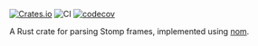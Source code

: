 [![Crates.io](https://img.shields.io/crates/v/stomp-parser.svg?logo=rust)](https://crates.io/crates/stomp-parser)
![CI](https://github.com/herblet/stomp-parser/actions/workflows/build_with_coverage.yml/badge.svg)
[![codecov](https://codecov.io/gh/herblet/stomp-parser/branch/main/graph/badge.svg?token=A5OF9IQC2K)](https://codecov.io/gh/herblet/stomp-parser)

A Rust crate for parsing Stomp frames, implemented using [nom](https://github.com/Geal/nom).
